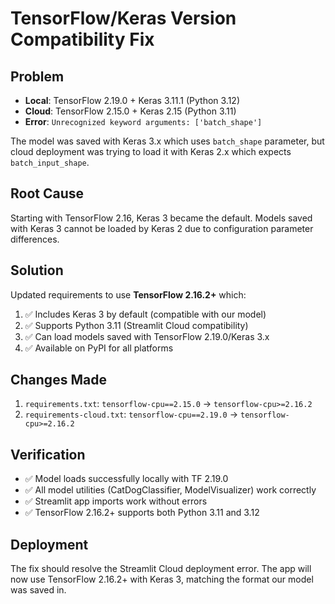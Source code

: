 # TensorFlow/Keras Version Compatibility Fix

## Problem
- **Local**: TensorFlow 2.19.0 + Keras 3.11.1 (Python 3.12)  
- **Cloud**: TensorFlow 2.15.0 + Keras 2.15 (Python 3.11)
- **Error**: `Unrecognized keyword arguments: ['batch_shape']`

The model was saved with Keras 3.x which uses `batch_shape` parameter, but cloud deployment was trying to load it with Keras 2.x which expects `batch_input_shape`.

## Root Cause
Starting with TensorFlow 2.16, Keras 3 became the default. Models saved with Keras 3 cannot be loaded by Keras 2 due to configuration parameter differences.

## Solution
Updated requirements to use **TensorFlow 2.16.2+** which:
1. ✅ Includes Keras 3 by default (compatible with our model)
2. ✅ Supports Python 3.11 (Streamlit Cloud compatibility)  
3. ✅ Can load models saved with TensorFlow 2.19.0/Keras 3.x
4. ✅ Available on PyPI for all platforms

## Changes Made
1. `requirements.txt`: `tensorflow-cpu==2.15.0` → `tensorflow-cpu>=2.16.2`
2. `requirements-cloud.txt`: `tensorflow-cpu==2.19.0` → `tensorflow-cpu>=2.16.2`

## Verification
- ✅ Model loads successfully locally with TF 2.19.0
- ✅ All model utilities (CatDogClassifier, ModelVisualizer) work correctly
- ✅ Streamlit app imports work without errors
- ✅ TensorFlow 2.16.2+ supports both Python 3.11 and 3.12

## Deployment
The fix should resolve the Streamlit Cloud deployment error. The app will now use TensorFlow 2.16.2+ with Keras 3, matching the format our model was saved in.